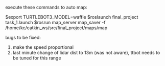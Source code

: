 execute these commands to auto map:

$export TURTLEBOT3_MODEL=waffle
$roslaunch final_project task_1.launch
$rosrun map_server map_saver -f /home/kc/catkin_ws/src/final_project/maps/map

bugs to be fixed:
1. make the speed proportional
2. last minute change of lidar dist to 13m (was not aware), ttbot needs to be tuned for this range